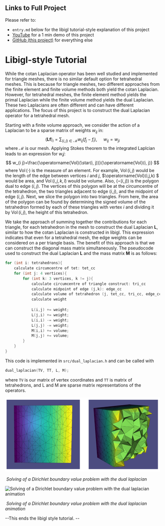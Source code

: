 ## Links to Full Project

Please refer to:

-   ```entry.md``` below for the libigl tutorial-style explanation of this project
-   [YouTube](https://youtu.be/0IMYSC3cPkQ) for a 1 min demo of this project
-   [GitHub (this project)](https://github.com/estherlin/dual-laplace) for everything else



# Libigl-style Tutorial

While the cotan Laplacian operator has been well studied and implemented for triangle meshes, there is no similar default option for tetrahedral meshes. This is because for triangle meshes, two different approaches from the finite element and finite volume methods both yield the cotan Laplacian. However, for tetrahedral meshes, the finite element method yields the primal Laplacian while the finite volume method yields the dual Laplacian. These two Laplacians are often different and can have different applications. The focus of this project is to construct the dual Laplacian operator for a tetrahedral mesh. 

Starting with a finite volume approach, we consider the action of a Laplacian to be a sparse matrix of weights $w_{ij}$ in:
$$
(\mathbf{L f})_{i}=\sum_{(i, j) \in \mathcal{M}} w_{i j}\left(f_{j}-f_{i}\right) \text{, }\quad w_{i j}=w_{j i}
$$
where $\mathcal{M}$ is our mesh. Applying Stokes theorem to the integrated Laplcian leads to an expression for $w_ij$:
$$
w_{i j}=\frac{\operatorname{Vol}(\star(i, j))}{\operatorname{Vol}(i, j)}
$$
where $\operatorname{Vol}(\cdot)$ is the measure of an element. For example, $\operatorname{Vol}(i,j)$ would be the length of the edge between vertices $i$ and $j$, $\operatorname{Vol}(i,j,k) $ would be area, and $\operatorname{Vol}(i,j,k,l)$ would be volume. Also, $(\star(i,j))$ is the polygon dual to edge $(i, j)$. The vertices of this polygon will be at the circumcentre of the tetrahedron, the two triangles adjacent to edge $(i,j)$, and the midpoint of edge $(i,j)$. Next, we slice the polygon into two triangles. From here, the area of the polygon can be found by determining the signed volume of the tetrahedron formed by each of these triangles with vertex $i$ and dividing it by $\operatorname{Vol}(i,j)$, the height of this tetrahedron. 

We take the approach of summing together the contributions for each triangle, for each tetrahedron in the mesh to construct the dual Laplacian $\mathbf{L}$, similar to how the cotan Laplacian is constructed in libigl. This expression indicates that even for a tetrahedral mesh, the edge weights can be considered on a per triangle basis. The benefit of this approach is that we can construct the diagonal mass matrix simultaneously. The pseudocode used to construct the dual Laplacian $\mathbf{L}$ and the mass matrix $\textbf{M}$ is as follows:

```c++
for (int i: tetrahedrons){
    calculate circumcentre of tet: tet_cc
    for (int j: 4 vertices){
        for (int k: 3 vertices, k != j){
            calculate circumcentre of triangle construct: tri_cc
            calculate midpoint of edge (j,k): edge_cc
            calculate volume of tetrahedron (j, tet_cc, tri_cc, edge_cc)
            calculate weight
              
            L(i,j) += weight;
            L(j,i) += weight;
            L(i,i) -= weight;
            L(j,j) -= weight;
            M(i,i) += volume;
            M(j,j) += volume;
        }
    }
}
```

This code is implemented in ```src/dual_laplacian.h``` and can be called with

```c++
dual_laplacian(TV, TT, L, M);
```

where ```TV``` is our matrix of vertex coordinates and ```TT``` is matrix of tetrahedrons, and L and M are sparse matrix representations of the operators. 

![Solving of a Dirichlet boundary value problem with the dual laplacian](./assets/aggregate_view.png)

​	*Solving of a Dirichlet boundary value problem with the dual laplacian*

![Solving of a Dirichlet boundary value problem with the dual laplacian animation](./assets/dual_cube.gif)

​	*Solving of a Dirichlet boundary value problem with the dual laplacian animation*

--This ends the libigl style tutorial. --
